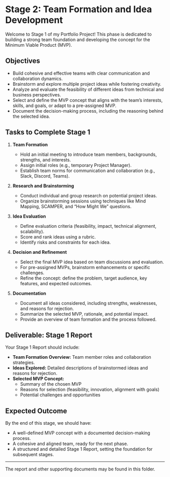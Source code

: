 # Stage 2: Team Formation and Idea Development

Welcome to Stage 1 of my Portfolio Project!
This phase is dedicated to building a strong team foundation and developing the concept for the Minimum Viable Product (MVP).

## Objectives
- Build cohesive and effective teams with clear communication and collaboration dynamics.
- Brainstorm and explore multiple project ideas while fostering creativity.
- Analyze and evaluate the feasibility of different ideas from technical and business perspectives.
- Select and define the MVP concept that aligns with the team’s interests, skills, and goals, or adapt to a pre-assigned MVP.
- Document the decision-making process, including the reasoning behind the selected idea.

## Tasks to Complete Stage 1
1. **Team Formation**
	- Hold an initial meeting to introduce team members, backgrounds, strengths, and interests.
	- Assign initial roles (e.g., temporary Project Manager).
	- Establish team norms for communication and collaboration (e.g., Slack, Discord, Teams).

2. **Research and Brainstorming**
	- Conduct individual and group research on potential project ideas.
	- Organize brainstorming sessions using techniques like Mind Mapping, SCAMPER, and “How Might We” questions.

3. **Idea Evaluation**
	- Define evaluation criteria (feasibility, impact, technical alignment, scalability).
	- Score and rank ideas using a rubric.
	- Identify risks and constraints for each idea.

4. **Decision and Refinement**
	- Select the final MVP idea based on team discussions and evaluation.
	- For pre-assigned MVPs, brainstorm enhancements or specific challenges.
	- Refine the concept: define the problem, target audience, key features, and expected outcomes.

5. **Documentation**
	- Document all ideas considered, including strengths, weaknesses, and reasons for rejection.
	- Summarize the selected MVP, rationale, and potential impact.
	- Provide an overview of team formation and the process followed.

## Deliverable: Stage 1 Report
Your Stage 1 Report should include:
- **Team Formation Overview:** Team member roles and collaboration strategies.
- **Ideas Explored:** Detailed descriptions of brainstormed ideas and reasons for rejection.
- **Selected MVP Concept:**
  - Summary of the chosen MVP
  - Reasons for selection (feasibility, innovation, alignment with goals)
  - Potential challenges and opportunities

## Expected Outcome
By the end of this stage, we should have:
- A well-defined MVP concept with a documented decision-making process.
- A cohesive and aligned team, ready for the next phase.
- A structured and detailed Stage 1 Report, setting the foundation for subsequent stages.

---

The report and other supporting documents may be found in this folder.
